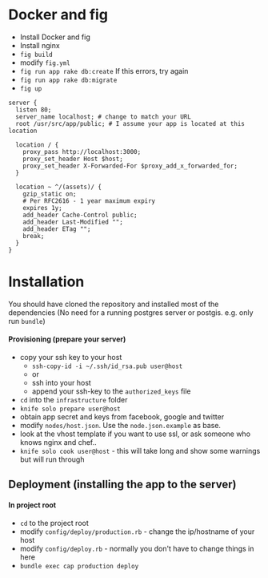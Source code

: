 # Docker and fig

  * Install Docker and fig
  * Install nginx
  * `fig build`
  * modify `fig.yml`
  * `fig run app rake db:create` If this errors, try again
  * `fig run app rake db:migrate`
  * `fig up`

```
server {
  listen 80;
  server_name localhost; # change to match your URL
  root /usr/src/app/public; # I assume your app is located at this location

  location / {
    proxy_pass http://localhost:3000;
    proxy_set_header Host $host;
    proxy_set_header X-Forwarded-For $proxy_add_x_forwarded_for;
  }

  location ~ ^/(assets)/ {
    gzip_static on;
    # Per RFC2616 - 1 year maximum expiry
    expires 1y;
    add_header Cache-Control public;
    add_header Last-Modified "";
    add_header ETag "";
    break;
  }
}
```


# Installation

You should have cloned the repository and installed most of the dependencies (No need for a running postgres server or postgis. e.g. only run `bundle`)

#### Provisioning (prepare your server)
  * copy your ssh key to your host
    - `ssh-copy-id -i ~/.ssh/id_rsa.pub user@host`
    - or
    - ssh into your host
    - append your ssh-key to the `authorized_keys` file
  * `cd` into the `infrastructure` folder
  * `knife solo prepare user@host`
  * obtain app secret and keys from facebook, google and twitter
  * modify `nodes/host.json`. Use the `node.json.example` as base.
  * look at the vhost template if you want to use ssl, or ask someone who knows nginx and chef..
  * `knife solo cook user@host` - this will take long and show some warnings but will run through

## Deployment (installing the app to the server)

#### In project root
  * `cd` to the project root
  * modify `config/deploy/production.rb` - change the ip/hostname of your host
  * modify `config/deploy.rb` - normally you don't have to change things in here
  * `bundle exec cap production deploy`
